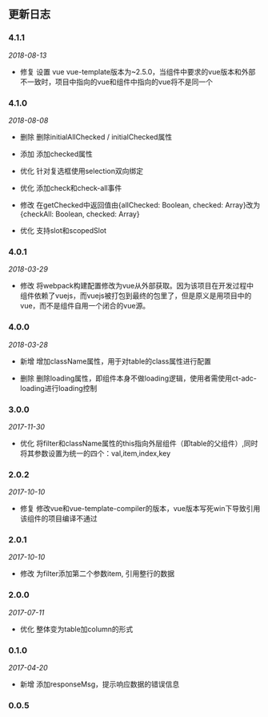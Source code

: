## 更新日志

### 4.1.1

*2018-08-13*

- 修复 设置 vue vue-template版本为~2.5.0，当组件中要求的vue版本和外部不一致时，项目中指向的vue和组件中指向的vue将不是同一个

### 4.1.0

*2018-08-08*

- 删除 删除initialAllChecked / initialChecked属性

- 添加 添加checked属性

- 优化 针对复选框使用selection双向绑定

- 优化 添加check和check-all事件

- 修改 在getChecked中返回值由{allChecked: Boolean, checked: Array}改为{checkAll: Boolean, checked: Array}

- 优化 支持slot和scopedSlot

### 4.0.1

*2018-03-29*

- 修改 将webpack构建配置修改为vue从外部获取。因为该项目在开发过程中组件依赖了vuejs，而vuejs被打包到最终的包里了，但是原义是用项目中的vue，而不是组件自用一个闭合的vue源。

### 4.0.0

*2018-03-28*

- 新增 增加className属性，用于对table的class属性进行配置

- 删除 删除loading属性，即组件本身不做loading逻辑，使用者需使用ct-adc-loading进行loading控制

### 3.0.0

*2017-11-30*

- 优化 将filter和className属性的this指向外层组件（即table的父组件）,同时将其参数设置为统一的四个：val,item,index,key

### 2.0.2

*2017-10-10*

- 修复 修改vue和vue-template-compiler的版本，vue版本写死win下导致引用该组件的项目编译不通过

### 2.0.1

*2017-10-10*

- 修改 为filter添加第二个参数item, 引用整行的数据

### 2.0.0

*2017-07-11*

- 优化 整体变为table加column的形式

### 0.1.0

*2017-04-20*

- 新增 添加responseMsg，提示响应数据的错误信息

### 0.0.5